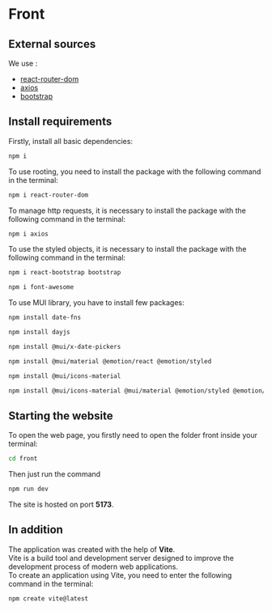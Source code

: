 # Front

## External sources

We use :

- [react-router-dom](https://reactrouter.com/en/main/)
- [axios](https://axios-http.com/)
- [bootstrap](https://getbootstrap.com/)

## Install requirements
Firstly, install all basic dependencies:
```bash
npm i
```

To use rooting, you need to install the package with the following command in the terminal:

```bash
npm i react-router-dom
```

To manage http requests, it is necessary to install the package with the following command in the terminal:

```bash
npm i axios
```

To use the styled objects, it is necessary to install the package with the following command in the terminal:

```bash
npm i react-bootstrap bootstrap
```
```bash
npm i font-awesome
```

To use MUI library, you have to install few packages:
```bash
npm install date-fns
```
```bash
npm install dayjs
```
```bash
npm install @mui/x-date-pickers
```
```bash
npm install @mui/material @emotion/react @emotion/styled
```
```bash
npm install @mui/icons-material
```
```bash
npm install @mui/icons-material @mui/material @emotion/styled @emotion/react
```
## Starting the website

To open the web page, you firstly need to open the folder front inside your terminal:

```bash
cd front
```

Then just run the command

```bash
npm run dev
```

The site is hosted on port **5173**.

## In addition

The application was created with the help of **Vite**.<br/>
Vite is a build tool and development server designed to improve the development process of modern web applications. <br/>
To create an application using Vite, you need to enter the following command in the terminal:

```bash
npm create vite@latest
```
